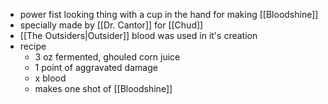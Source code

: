 - power fist looking thing with a cup in the hand for making [[Bloodshine]]
- specially made by [[Dr. Cantor]] for [[Chud]]
- [[The Outsiders|Outsider]] blood was used in it's creation
- recipe
	- 3 oz fermented, ghouled corn juice
	- 1 point of aggravated damage
	- x blood
	- makes one shot of [[Bloodshine]]